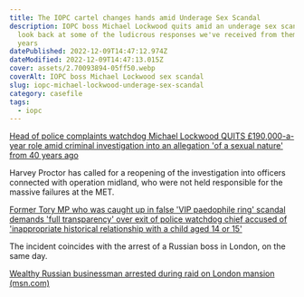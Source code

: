 ```yaml
---
title: The IOPC cartel changes hands amid Underage Sex Scandal
description: IOPC boss Michael Lockwood quits amid an underage sex scandal. Lets
  look back at some of the ludicrous responses we've received from them over the
  years
datePublished: 2022-12-09T14:47:12.974Z
dateModified: 2022-12-09T14:47:13.015Z
cover: assets/2.70093894-05ff50.webp
coverAlt: IOPC boss Michael Lockwood sex scandal
slug: iopc-michael-lockwood-underage-sex-scandal
category: casefile
tags:
  - iopc
---
```

[Head of police complaints watchdog Michael Lockwood QUITS £190,000-a-year role amid criminal investigation into an allegation 'of a sexual nature' from 40 years ago](<Head of police complaints watchdog Michael Lockwood QUITS £190,000-a-year role amid criminal investigation into an allegation 'of a sexual nature' from 40 years ago>)

H﻿arvey Proctor has called for a reopening of the investigation into officers connected with operation midland, who were not held responsible for the massive failures at the MET.

[Former Tory MP who was caught up in false 'VIP paedophile ring' scandal demands 'full transparency' over exit of police watchdog chief accused of 'inappropriate historical relationship with a child aged 14 or 15'](<Former Tory MP who was caught up in false 'VIP paedophile ring' scandal demands 'full transparency' over exit of police watchdog chief accused of 'inappropriate historical relationship with a child aged 14 or 15'>)

T﻿he incident coincides with the arrest of a Russian boss in London, on the same day.

[Wealthy Russian businessman arrested during raid on London mansion (msn.com)](https://www.msn.com/en-gb/news/world/wealthy-russian-businessman-arrested-during-raid-on-london-mansion/ar-AA14Rjiz)